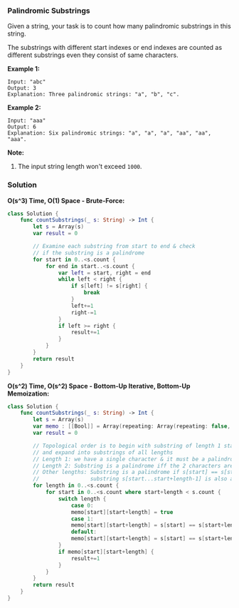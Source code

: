 
### Palindromic Substrings

Given a string, your task is to count how many palindromic substrings in this string.

The substrings with different start indexes or end indexes are counted as different substrings even they consist of same characters.

__Example 1:__
```
Input: "abc"
Output: 3
Explanation: Three palindromic strings: "a", "b", "c".
```
__Example 2:__
```
Input: "aaa"
Output: 6
Explanation: Six palindromic strings: "a", "a", "a", "aa", "aa", "aaa".
```

__Note:__
1. The input string length won't exceed `1000`.

### Solution
__O(s^3) Time, O(1) Space - Brute-Force:__
```Swift
class Solution {
    func countSubstrings(_ s: String) -> Int {
        let s = Array(s)
        var result = 0

        // Examine each substring from start to end & check
        // if the substring is a palindrome
        for start in 0..<s.count {
            for end in start..<s.count {
                var left = start, right = end
                while left < right {
                    if s[left] != s[right] {
                        break
                    }
                    left+=1
                    right-=1
                }
                if left >= right {
                    result+=1
                }
            }
        }
        return result
    }
}
```
__O(s^2) Time, O(s^2) Space - Bottom-Up Iterative, Bottom-Up Memoization:__
```Swift
class Solution {
    func countSubstrings(_ s: String) -> Int {
        let s = Array(s)
        var memo : [[Bool]] = Array(repeating: Array(repeating: false, count: s.count), count: s.count)
        var result = 0

        // Topological order is to begin with substring of length 1 starting at each index
        // and expand into substrings of all lengths
        // Length 1: we have a single character & it must be a palindrome
        // Length 2: Substring is a palindrome iff the 2 characters are equal
        // Other lengths: Substring is a palindrome if s[start] == s[start+length], and
        //                substring s[start...start+length-1] is also a palindrome
        for length in 0..<s.count {
            for start in 0..<s.count where start+length < s.count {
                switch length {
                    case 0:
                    memo[start][start+length] = true
                    case 1:
                    memo[start][start+length] = s[start] == s[start+length]
                    default:
                    memo[start][start+length] = s[start] == s[start+length] && memo[start+1][start+length-1]
                }
                if memo[start][start+length] {
                    result+=1
                }
            }
        }
        return result
    }
}
```